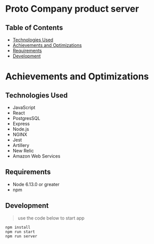 # Proto Company product server


## Table of Contents


* [Technologies Used](#technologies-used)
* [Achievements and Optimizations](#achievements-and-optimizations)
* [Requirements](#requirements)
* [Development](#development)

# Achievements and Optimizations

## Technologies Used
- JavaScript
- React
- PostgresSQL
- Express
- Node.js
- NGINX
- Jest
- Artillery
- New Relic
- Amazon Web Services

## Requirements
- Node 6.13.0 or greater
- npm

## Development
  	
> use the code below to start app
	
~~~~
npm install
npm run start
npm run server
~~~~




